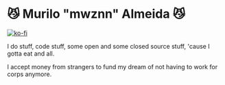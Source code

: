 # 😼 Murilo "mwznn" Almeida 😼


[![ko-fi](https://ko-fi.com/img/githubbutton_sm.svg)](https://ko-fi.com/L4L1JXUQN)

I do stuff, code stuff, some open and some closed source stuff, 'cause I gotta eat and all. 

I accept money from strangers to fund my dream of not having to work for corps anymore.
